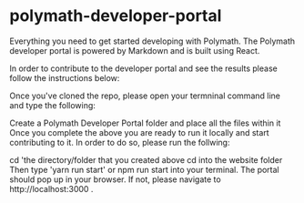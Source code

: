 # polymath-developer-portal
Everything you need to get started developing with Polymath. The Polymath developer portal is powered by Markdown and is built using React.

In order to contribute to the developer portal and see the results please follow the instructions below:

Once you've cloned the repo, please open your termninal command line and type the following:

Create a Polymath Developer Portal folder and place all the files within it
Once you complete the above you are ready to run it locally and start contributing to it. In order to do so, please run the follwing:

cd 'the directory/folder that you created above
cd into the website folder
Then type 'yarn run start' or npm run start into your terminal.
The portal should pop up in your browser. If not, please navigate to http://localhost:3000 .
